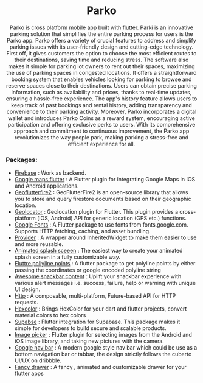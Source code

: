 <h1 align="center">Parko</h1>

<p align="center">
Parko is cross platform mobile app built with flutter. Parki is an innovative parking solution that simplifies the entire parking process for users is the Parko app. Parko offers a variety of crucial features to address and simplify parking issues with its user-friendly design and cutting-edge technology. First off, it gives customers the option to choose the most efficient routes to their destinations, saving time and reducing stress. The software also makes it simple for parking lot owners to rent out their spaces, maximizing the use of parking spaces in congested locations.
It offers a straightforward booking system that enables vehicles looking for parking to browse and reserve spaces close to their destinations. Users can obtain precise parking information, such as availability and prices, thanks to real-time updates, ensuring a hassle-free experience. The app's history feature allows users to keep track of past bookings and rental history, adding transparency and convenience to their parking activity. Moreover, Parko incorporates a digital wallet and introduces Parko Coins as a reward system, encouraging active participation and offering exclusive perks to users. With its comprehensive approach and commitment to continuous improvement, the Parko app revolutionizes the way people park, making parking a stress-free and efficient experience for all.
</p>


### Packages:

* [Firebase](https://pub.dev/packages?q=firebase) : Work as backend.
* [Google maps flutter](https://pub.dev/packages/google_maps_flutter) : A Flutter plugin for integrating Google Maps in IOS and Android applications.
* [Geoflutterfire2](https://pub.dev/packages/geoflutterfire2) : GeoFlutterFire2 is an open-source library that allows you to store and query firestore documents based on their geographic location.
* [Geolocator](https://pub.dev/packages/geolocator) : Geolocation plugin for Flutter. This plugin provides a cross-platform (iOS, Android) API for generic location (GPS etc.) functions.
* [Google Fonts](https://pub.dev/packages/google_fonts) : A Flutter package to use fonts from fonts.google.com. Supports HTTP fetching, caching, and asset bundling.
* [Provider](https://pub.dev/packages/provider) : A wrapper around InheritedWidget to make them easier to use and more reusable.
* [Animated splash sceeen](https://pub.dev/packages/animated_splash_screen) : The easiest way to create your animated splash screen in a fully customizable way.
* [Fluttre pollyline points](https://pub.dev/packages/flutter_polyline_points) : A flutter package to get polyline points by either passing the coordinates or google encoded polyline string
* [Awesome snackbar content](https://pub.dev/packages/awesome_snackbar_content) : Uplift your snackbar experience with various alert messages i.e. success, failure, help or warning with unique UI design.
* [Http](https://pub.dev/packages/http) : A composable, multi-platform, Future-based API for HTTP requests.
* [Hexcolor](https://pub.dev/packages/hexcolor) : Brings HexColor for your dart and flutter projects, convert material colors to hex colors
* [Supabse](https://pub.dev/packages/supabase_flutter) : Flutter integration for Supabase. This package makes it simple for developers to build secure and scalable products.
* [Image picker](https://pub.dev/packages/image_picker) : Flutter plugin for selecting images from the Android and iOS image library, and taking new pictures with the camera.
* [Google nav bar](https://pub.dev/packages/google_nav_bar) : A modern google style nav bar which could be use as a bottom navigation bar or tabbar, the design strictly follows the cuberto UI/UX on dribbble.
* [Fancy drawer](https://pub.dev/packages/fancy_drawer) : A fancy , animated and customizable drawer for your flutter apps








